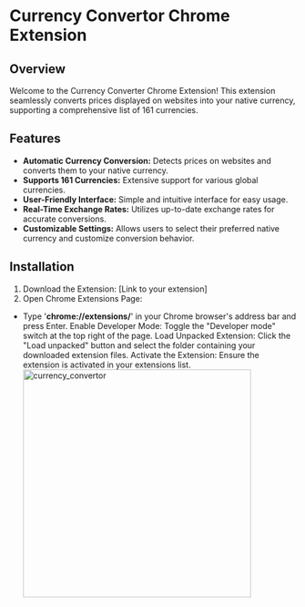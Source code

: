 # Currency Convertor Chrome Extension
## Overview
Welcome to the Currency Converter Chrome Extension! This extension seamlessly converts prices displayed on websites into your native currency, supporting a comprehensive list of 161 currencies.<br>
## Features
- <b>Automatic Currency Conversion:</b> Detects prices on websites and converts them to your native currency.
- <b>Supports 161 Currencies:</b> Extensive support for various global currencies.
- <b>User-Friendly Interface:</b> Simple and intuitive interface for easy usage.
- <b>Real-Time Exchange Rates:</b> Utilizes up-to-date exchange rates for accurate conversions.
- <b>Customizable Settings:</b> Allows users to select their preferred native currency and customize conversion behavior.

## Installation
1) Download the Extension: [Link to your extension]
2) Open Chrome Extensions Page:
- Type '<b>chrome://extensions/</b>' in your Chrome browser's address bar and press Enter.
Enable Developer Mode:
Toggle the "Developer mode" switch at the top right of the page.
Load Unpacked Extension:
Click the "Load unpacked" button and select the folder containing your downloaded extension files.
Activate the Extension:
Ensure the extension is activated in your extensions list.
<img src="https://github.com/kshitijstc/Currency-Convertor-Extension/assets/144511712/f87df252-5dc8-48ba-b033-d9b7002a0d04" alt="currency_convertor" width="400"/><br><br>
